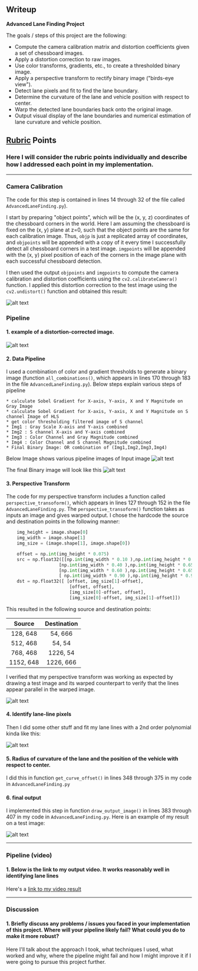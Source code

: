 ## Writeup

**Advanced Lane Finding Project**

The goals / steps of this project are the following:

* Compute the camera calibration matrix and distortion coefficients given a set of chessboard images.
* Apply a distortion correction to raw images.
* Use color transforms, gradients, etc., to create a thresholded binary image.
* Apply a perspective transform to rectify binary image ("birds-eye view").
* Detect lane pixels and fit to find the lane boundary.
* Determine the curvature of the lane and vehicle position with respect to center.
* Warp the detected lane boundaries back onto the original image.
* Output visual display of the lane boundaries and numerical estimation of lane curvature and vehicle position.

[//]: # (Image References)

[image1]: ./data/pipeline_images/cameraCalibration.jpg "Camera Calibration"
[image2]: ./data/pipeline_images/undist_Input.jpg "Input Image"
[image3]: ./data/pipeline_images/pipeline.jpg "Pipeline Images"
[image4]: ./data/pipeline_images/binaryOutput.jpg "Binary Output"
[image5]: ./data/pipeline_images/perspective_transform.jpg "Perspective Transform"
[image6]: ./data/pipeline_images/polynomialFits.jpg "Polynomial Fits"
[image7]: ./data/pipeline_images/finalOutput.jpg "Output Image"
[video1]: ./data/output_videos/project_video.mp4 "Video"

## [Rubric](https://review.udacity.com/#!/rubrics/571/view) Points

### Here I will consider the rubric points individually and describe how I addressed each point in my implementation.  

---

### Camera Calibration

The code for this step is contained in lines 14 through 32 of the file called `AdvancedLaneFinding.py`).  

I start by preparing "object points", which will be the (x, y, z) coordinates of the chessboard corners in the world. Here I am assuming the chessboard is fixed on the (x, y) plane at z=0, such that the object points are the same for each calibration image.  Thus, `objp` is just a replicated array of coordinates, and `objpoints` will be appended with a copy of it every time I successfully detect all chessboard corners in a test image.  `imgpoints` will be appended with the (x, y) pixel position of each of the corners in the image plane with each successful chessboard detection.  

I then used the output `objpoints` and `imgpoints` to compute the camera calibration and distortion coefficients using the `cv2.calibrateCamera()` function.  I applied this distortion correction to the test image using the `cv2.undistort()` function and obtained this result: 

![alt text][image1]

### Pipeline 

#### 1. example of a distortion-corrected image.

![alt text][image2]

#### 2. Data Pipeline

I used a combination of color and gradient thresholds to generate a binary image (function `all_combinations()`, which appears in lines 170 through 183 in the file `AdvancedLaneFinding.py`).  Below steps explain various steps of pipeline

    * calculate Sobel Gradient for X-axis, Y-axis, X and Y Magnitude on Gray Image
    * calculate Sobel Gradient for X-axis, Y-axis, X and Y Magnitude on S channel Image of HLS
    * get color thresholding filtered image of S channel
    * Img1 : Gray Scale X-axis and Y-axis combined
    * Img2 : S channel X-axis and Y-axis combined
    * Img3 : Color Channel and Gray Magnitude combined
    * Img4 : Color Channel and S channel Magnitude combined  
    * Final Binary Image: OR combination of (Img1,Img2,Img3,Img4) 

Below Image shows various pipeline images of Input image
![alt text][image3]

The final Binary image will look like this
![alt text][image4]

#### 3. Perspective Transform

The code for my perspective transform includes a function called `perspective_transoform()`, which appears in lines 127 through 152 in the file `AdvancedLaneFinding.py`.  The `perspective_transoform()` function takes as inputs an image and gives warped output.   I chose the hardcode the source and destination points in the following manner:

```python
	img_height = image.shape[0]
 	img_width = image.shape[1]
    img_size = (image.shape[1], image.shape[0])

    offset = np.int(img_height * 0.075)
    src = np.float32([[np.int(img_width * 0.10 ),np.int(img_height * 0.90)],
                    [np.int(img_width * 0.40 ),np.int(img_height * 0.65 )],
                    [np.int(img_width * 0.60 ),np.int(img_height * 0.65 )],
                    [ np.int(img_width * 0.90 ),np.int(img_height * 0.90)]])
    dst = np.float32([ [offset, img_size[1]-offset],
    					[offset, offset], 
    					[img_size[0]-offset, offset],
                        [img_size[0]-offset, img_size[1]-offset]])
```

This resulted in the following source and destination points:

| Source        | Destination   | 
|:-------------:|:-------------:| 
| 128, 648      | 54, 666       | 
| 512, 468      | 54, 54      	|
| 768, 468     	| 1226, 54      |
| 1152, 648     | 1226, 666     |

I verified that my perspective transform was working as expected by drawing a test image and its warped counterpart to verify that the lines appear parallel in the warped image.

![alt text][image5]

#### 4. Identify lane-line pixels

Then I did some other stuff and fit my lane lines with a 2nd order polynomial kinda like this:

![alt text][image6]

#### 5. Radius of curvature of the lane and the position of the vehicle with respect to center.

I did this in function `get_curve_offset()` in lines 348 through 375 in my code in `AdvancedLaneFinding.py`

#### 6. final output

I implemented this step in function `draw_output_image()` in lines 383 through 407 in my code in `AdvancedLaneFinding.py`.  Here is an example of my result on a test image:

![alt text][image7]

---

### Pipeline (video)

#### 1. Below is the link to my output video. It works reasonably well in identifying lane lines

Here's a [link to my video result](./data/output_videos/project_video.mp4)

---

### Discussion

#### 1. Briefly discuss any problems / issues you faced in your implementation of this project.  Where will your pipeline likely fail?  What could you do to make it more robust?

Here I'll talk about the approach I took, what techniques I used, what worked and why, where the pipeline might fail and how I might improve it if I were going to pursue this project further.  
